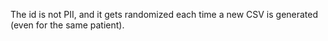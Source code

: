 The id is not PII, and it gets randomized each time a new CSV is generated (even for the same patient).
